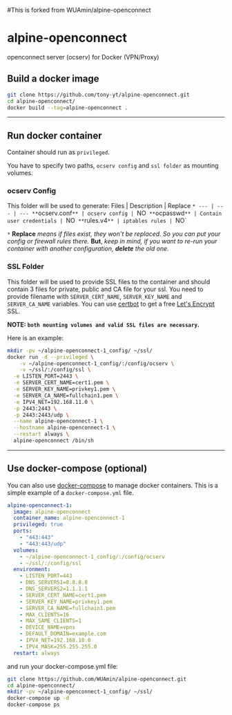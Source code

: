 #This is forked from WUAmin/alpine-openconnect

# alpine-openconnect
openconnect server (ocserv) for Docker (VPN/Proxy)


## Build a docker image
```bash
git clone https://github.com/tony-yt/alpine-openconnect.git
cd alpine-openconnect/
docker build --tag=alpine-openconnect .
```

---


## Run docker container
Container should run as `privileged`.

You have to specify two paths, `ocserv config` and `ssl folder` as mounting volumes.



### **ocserv Config**
This folder will be used to generate:
Files | Description | Replace `*
--- | --- | ---
**`ocserv.conf`** | ocserv config | `NO`
**`ocpasswd`** | Contain user credentials | `NO`
**`rules.v4`** | iptables rules | `NO`

`*` **Replace** _means if files exist, they won't be replaced. So you can put your config or firewall rules there._ **But**, _keep in mind, if you want to re-run your container with another configuration, _**delete**_ the old one._



### **SSL Folder**
This folder will be used to provide SSL files to the container and should contain 3 files for private, public and CA file for your ssl. You need to provide filename with `SERVER_CERT_NAME`, `SERVER_KEY_NAME` and `SERVER_CA_NAME` variables.
You can use [certbot](https://certbot.eff.org/) to get a free [Let's Encrypt](https://letsencrypt.org/) SSL.

**NOTE: `both mounting volumes and valid SSL files are necessary`.**



Here is an example:
```bash
mkdir -pv ~/alpine-openconnect-1_config/ ~/ssl/
docker run -d --privileged \
	-v ~/alpine-openconnect-1_config/:/config/ocserv \
	-v ~/ssl/:/config/ssl \
  -e LISTEN_PORT=2443 \
  -e SERVER_CERT_NAME=cert1.pem \
  -e SERVER_KEY_NAME=privkey1.pem \
  -e SERVER_CA_NAME=fullchain1.pem \
  -e IPV4_NET=192.168.11.0 \
  -p 2443:2443 \
  -p 2443:2443/udp \
  --name alpine-openconnect-1 \
  --hostname alpine-openconnect-1 \
  --restart always \
  alpine-openconnect /bin/sh
```

---


## Use docker-compose (optional)
You can also use [docker-compose](https://github.com/docker/compose) to manage docker containers.
This is a simple example of a `docker-compose.yml` file.
```yaml
alpine-openconnect-1:
  image: alpine-openconnect
  container_name: alpine-openconnect-1
  privileged: true
  ports:
    - "443:443"
    - "443:443/udp"
  volumes:
    - ~/alpine-openconnect-1_config/:/config/ocserv
    - ~/ssl/:/config/ssl
  environment:
    - LISTEN_PORT=443
    - DNS_SERVERS1=8.8.8.8
    - DNS_SERVERS2=1.1.1.1
    - SERVER_CERT_NAME=cert1.pem
    - SERVER_KEY_NAME=privkey1.pem
    - SERVER_CA_NAME=fullchain1.pem
    - MAX_CLIENTS=16
    - MAX_SAME_CLIENTS=1
    - DEVICE_NAME=vpns
    - DEFAULT_DOMAIN=example.com
    - IPV4_NET=192.168.10.0
    - IPV4_MASK=255.255.255.0
  restart: always
```
and run your docker-compose.yml file:
```bash
git clone https://github.com/WUAmin/alpine-openconnect.git
cd alpine-openconnect/
mkdir -pv ~/alpine-openconnect-1_config/ ~/ssl/
docker-compose up -d
docker-compose ps
```
